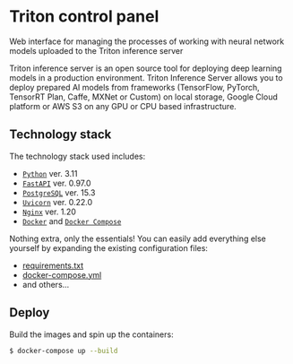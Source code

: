 # Triton control panel
Web interface for managing the processes of working with neural network models uploaded to the Triton inference server

Triton inference server is an open source tool for deploying deep learning models in a production environment. Triton Inference Server allows you to deploy prepared AI models from frameworks (TensorFlow, PyTorch, TensorRT Plan, Caffe, MXNet or Custom) on local storage, Google Cloud platform or AWS S3 on any GPU or CPU based infrastructure.


## Technology stack
The technology stack used includes:
- [`Python`](https://www.python.org) ver. 3.11
- [`FastAPI`](https://fastapi.tiangolo.com) ver. 0.97.0
- [`PostgreSQL`](https://www.postgresql.org) ver. 15.3
- [`Uvicorn`](https://www.uvicorn.org) ver. 0.22.0
- [`Nginx`](https://nginx.org) ver. 1.20
- [`Docker`](https://docs.docker.com/get-docker/) and [`Docker Compose`](https://docs.docker.com/compose/)

Nothing extra, only the essentials! You can easily add everything else yourself by expanding the existing configuration files:
- [requirements.txt](https://github.com/f1rezy/triton-panel/blob/master/app/requirements.txt)
- [docker-compose.yml](https://github.com/f1rezy/triton-panel/blob/master/docker-compose.yml)
- and others...

## Deploy
Build the images and spin up the containers:

```sh
$ docker-compose up --build
```
